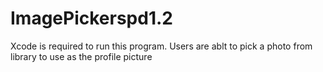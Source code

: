 # ImagePickerspd1.2

Xcode is required to run this program.
Users are ablt to pick a photo from library to use as the profile picture
